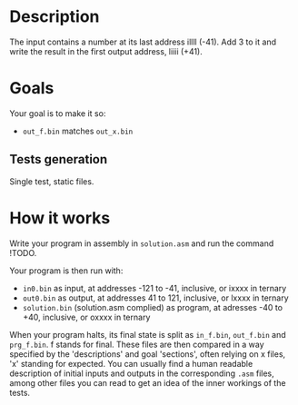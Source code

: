 # Description
The input contains a number at its last address illll (-41).
Add 3 to it and write the result in the first output address, liiii (+41).

# Goals
Your goal is to make it so:
- `out_f.bin` matches `out_x.bin`

## Tests generation
Single test, static files.

# How it works
Write your program in assembly in `solution.asm` and run the command !TODO.

Your program is then run with:
- `in0.bin` as input, at addresses -121 to -41, inclusive, or ixxxx in ternary
- `out0.bin` as output, at addresses 41 to 121, inclusive, or lxxxx in ternary
- `solution.bin` (solution.asm complied) as program, at adresses -40 to +40, inclusive, or oxxxx in ternary

When your program halts, its final state is split as `in_f.bin`, `out_f.bin` and `prg_f.bin`. f stands for final.
These files are then compared in a way specified by the 'descriptions' and goal 'sections', often relying on x files, 'x' standing for expected.
You can usually find a human readable description of initial inputs and outputs in the corresponding `.asm` files, among other files you can read to get an idea of the inner workings of the tests.

